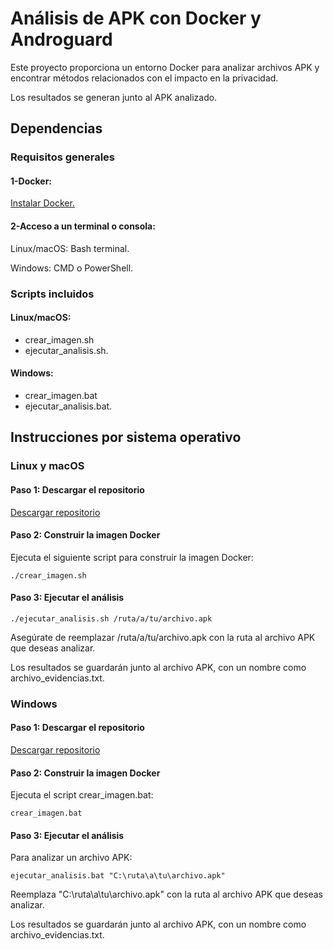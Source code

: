 # Análisis de APK con Docker y Androguard
Este proyecto proporciona un entorno Docker para analizar archivos APK y encontrar métodos relacionados con el impacto en la privacidad.

Los resultados se generan junto al APK analizado.

## Dependencias
### Requisitos generales
#### 1-Docker:
[Instalar Docker.](https://docs.docker.com/engine/install/)

#### 2-Acceso a un terminal o consola:

Linux/macOS: Bash terminal.

Windows: CMD o PowerShell.
### Scripts incluidos
#### Linux/macOS:
- crear_imagen.sh
- ejecutar_analisis.sh.

#### Windows:
- crear_imagen.bat
- ejecutar_analisis.bat.
## Instrucciones por sistema operativo
### Linux y macOS
#### Paso 1: Descargar el repositorio
[Descargar repositorio](https://codeload.github.com/InformaticoDelAverno/taller_lexdatum_2024/zip/refs/heads/main)
#### Paso 2: Construir la imagen Docker
Ejecuta el siguiente script para construir la imagen Docker:

```
./crear_imagen.sh
```
#### Paso 3: Ejecutar el análisis
```
./ejecutar_analisis.sh /ruta/a/tu/archivo.apk
```
Asegúrate de reemplazar /ruta/a/tu/archivo.apk con la ruta al archivo APK que deseas analizar.

Los resultados se guardarán junto al archivo APK, con un nombre como archivo_evidencias.txt.
### Windows
#### Paso 1: Descargar el repositorio
[Descargar repositorio](https://codeload.github.com/InformaticoDelAverno/taller_lexdatum_2024/zip/refs/heads/main)
#### Paso 2: Construir la imagen Docker
Ejecuta el script crear_imagen.bat:
```
crear_imagen.bat
```

#### Paso 3: Ejecutar el análisis
Para analizar un archivo APK:
```
ejecutar_analisis.bat "C:\ruta\a\tu\archivo.apk"
```
Reemplaza "C:\ruta\a\tu\archivo.apk" con la ruta al archivo APK que deseas analizar.

Los resultados se guardarán junto al archivo APK, con un nombre como archivo_evidencias.txt.
